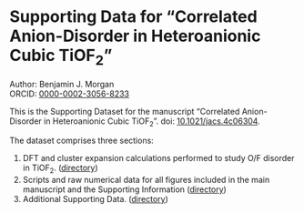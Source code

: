 # Supporting Data for &ldquo;Correlated Anion-Disorder in Heteroanionic Cubic TiOF<sub>2</sub>&rdquo;

Author: Benjamin J. Morgan  
ORCID: [0000-0002-3056-8233](https://orcid.org/0000-0002-3056-8233)
 
This is the Supporting Dataset for the manuscript &ldquo;Correlated Anion-Disorder in Heteroanionic Cubic TiOF<sub>2</sub>&rdquo;. doi: [10.1021/jacs.4c06304](https://doi.org/10.1021/jacs.4c06304).

The dataset comprises three sections:

1. DFT and cluster expansion calculations performed to study O/F disorder in TiOF<sub>2</sub>. ([directory](structure_prediction_dataset))
2. Scripts and raw numerical data for all figures included in the main manuscript and the Supporting Information ([directory](figure_plotting))
3. Additional Supporting Data. ([directory](supporting_data))


